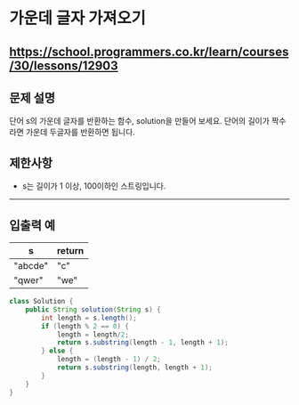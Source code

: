 # 가운데 글자 가져오기
https://school.programmers.co.kr/learn/courses/30/lessons/12903
---
## 문제 설명
단어 s의 가운데 글자를 반환하는 함수, solution을 만들어 보세요. 단어의 길이가 짝수라면 가운데 두글자를 반환하면 됩니다.

## 제한사항
+ s는 길이가 1 이상, 100이하인 스트링입니다.
---
## 입출력 예
| s	| return |
| --- | --- |
| "abcde"	| "c" |
| "qwer"	| "we" |
```java
class Solution {
    public String solution(String s) {
        int length = s.length();
        if (length % 2 == 0) {
            length = length/2;
            return s.substring(length - 1, length + 1);
        } else {
            length = (length - 1) / 2;
            return s.substring(length, length + 1);
        }
    }
}
```